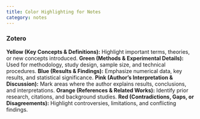 ```yaml
---
title: Color Highlighting for Notes
category: notes
---
```


### Zotero

**Yellow (Key Concepts & Definitions):** Highlight important terms, theories, or new concepts introduced.
**Green (Methods & Experimental Details):** Used for methodology, study design, sample size, and technical procedures.
**Blue (Results & Findings):** Emphasize numerical data, key results, and statistical significance.
**Pink (Author’s Interpretation & Discussion):** Mark areas where the author explains results, conclusions, and interpretations.
**Orange (References & Related Works):** Identify prior research, citations, and background studies.
**Red (Contradictions, Gaps, or Disagreements):** Highlight controversies, limitations, and conflicting findings.

